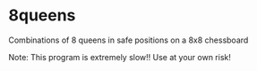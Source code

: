 # 8queens
Combinations of 8 queens in safe positions on a 8x8 chessboard

Note: This program is extremely slow!! Use at your own risk!
